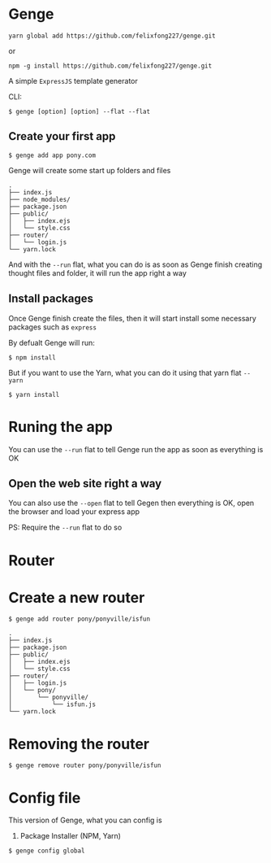 # Genge
`yarn global add https://github.com/felixfong227/genge.git`

or

`npm -g install https://github.com/felixfong227/genge.git`

A simple `ExpressJS` template generator

CLI:
```
$ genge [option] [option] --flat --flat
```

## Create your first app
```
$ genge add app pony.com
```
Genge will create some start up folders and files
```
.
├── index.js
├── node_modules/
├── package.json
├── public/
│   ├── index.ejs
│   └── style.css
├── router/
│   └── login.js
└── yarn.lock
```
And with the `--run` flat, what you can do is as soon as Genge finish creating thought files and folder, it will run the app right a way

## Install packages

Once Genge finish create the files, then it will start install some necessary packages such as `express`

By defualt Genge will run:
```
$ npm install
```

But if you want to use the Yarn, what you can do it using that yarn flat `--yarn`
```
$ yarn install
```

# Runing the app

You can use the `--run` flat to tell Genge run the app as soon as everything is OK

## Open the web site right a way

You can also use the `--open` flat to tell Gegen then everything is OK, open the browser and load your express app

PS: Require the `--run` flat to do so

# Router

# Create a new router
```
$ genge add router pony/ponyville/isfun
```

```
.
├── index.js
├── package.json
├── public/
│   ├── index.ejs
│   └── style.css
├── router/
│   ├── login.js
│   └── pony/
│       └── ponyville/
│           └── isfun.js
└── yarn.lock
```

# Removing the router
```
$ genge remove router pony/ponyville/isfun
```

# Config file
This version of Genge, what you can config is
1. Package Installer (NPM, Yarn)

```
$ genge config global
```